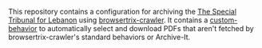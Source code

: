 This repository contains a configuration for archiving the [The Special Tribunal for Lebanon] using [browsertrix-crawler]. It contains a [custom-behavior] to automatically select and download PDFs that aren't fetched by browsertrix-crawler's standard behaviors or Archive-It.

[The Special Tribunal for Lebanon]: https://www.stl-tsl.org/en
[browsertrix-crawler]: https://github.com/webrecorder/browsertrix-behavior
[custom-behavior]: https://github.com/webrecorder/browsertrix-crawler#additional-custom-behaviors
